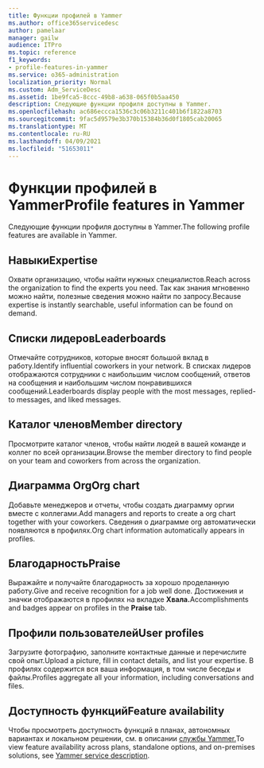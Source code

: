 ```yaml
---
title: Функции профилей в Yammer
ms.author: office365servicedesc
author: pamelaar
manager: gailw
audience: ITPro
ms.topic: reference
f1_keywords:
- profile-features-in-yammer
ms.service: o365-administration
localization_priority: Normal
ms.custom: Adm_ServiceDesc
ms.assetid: 1be9fca5-8ccc-49b8-a638-065f0b5aa450
description: Следующие функции профиля доступны в Yammer.
ms.openlocfilehash: ac686eccca1536c3c06b3211c401b6f1822a8703
ms.sourcegitcommit: 9fac5d9579e3b370b15384b36d0f1805cab20065
ms.translationtype: MT
ms.contentlocale: ru-RU
ms.lasthandoff: 04/09/2021
ms.locfileid: "51653011"
---
```

# <a name="profile-features-in-yammer"></a><span data-ttu-id="07ab5-103">Функции профилей в Yammer</span><span class="sxs-lookup"><span data-stu-id="07ab5-103">Profile features in Yammer</span></span>

<span data-ttu-id="07ab5-104">Следующие функции профиля доступны в Yammer.</span><span class="sxs-lookup"><span data-stu-id="07ab5-104">The following profile features are available in Yammer.</span></span>
 
## <a name="expertise"></a><span data-ttu-id="07ab5-105">Навыки</span><span class="sxs-lookup"><span data-stu-id="07ab5-105">Expertise</span></span>

<span data-ttu-id="07ab5-106">Охвати организацию, чтобы найти нужных специалистов.</span><span class="sxs-lookup"><span data-stu-id="07ab5-106">Reach across the organization to find the experts you need.</span></span> <span data-ttu-id="07ab5-107">Так как знания мгновенно можно найти, полезные сведения можно найти по запросу.</span><span class="sxs-lookup"><span data-stu-id="07ab5-107">Because expertise is instantly searchable, useful information can be found on demand.</span></span>

## <a name="leaderboards"></a><span data-ttu-id="07ab5-108">Списки лидеров</span><span class="sxs-lookup"><span data-stu-id="07ab5-108">Leaderboards</span></span>

<span data-ttu-id="07ab5-109">Отмечайте сотрудников, которые вносят большой вклад в работу.</span><span class="sxs-lookup"><span data-stu-id="07ab5-109">Identify influential coworkers in your network.</span></span> <span data-ttu-id="07ab5-110">В списках лидеров отображаются сотрудники с наибольшим числом сообщений, ответов на сообщения и наибольшим числом понравившихся сообщений.</span><span class="sxs-lookup"><span data-stu-id="07ab5-110">Leaderboards display people with the most messages, replied-to messages, and liked messages.</span></span>

## <a name="member-directory"></a><span data-ttu-id="07ab5-111">Каталог членов</span><span class="sxs-lookup"><span data-stu-id="07ab5-111">Member directory</span></span>

<span data-ttu-id="07ab5-112">Просмотрите каталог членов, чтобы найти людей в вашей команде и коллег по всей организации.</span><span class="sxs-lookup"><span data-stu-id="07ab5-112">Browse the member directory to find people on your team and coworkers from across the organization.</span></span>
  
## <a name="org-chart"></a><span data-ttu-id="07ab5-113">Диаграмма Org</span><span class="sxs-lookup"><span data-stu-id="07ab5-113">Org chart</span></span>

<span data-ttu-id="07ab5-114">Добавьте менеджеров и отчеты, чтобы создать диаграмму оргии вместе с коллегами.</span><span class="sxs-lookup"><span data-stu-id="07ab5-114">Add managers and reports to create a org chart together with your coworkers.</span></span> <span data-ttu-id="07ab5-115">Сведения о диаграмме org автоматически появляются в профилях.</span><span class="sxs-lookup"><span data-stu-id="07ab5-115">Org chart information automatically appears in profiles.</span></span>
  
## <a name="praise"></a><span data-ttu-id="07ab5-116">Благодарность</span><span class="sxs-lookup"><span data-stu-id="07ab5-116">Praise</span></span>

<span data-ttu-id="07ab5-117">Выражайте и получайте благодарность за хорошо проделанную работу.</span><span class="sxs-lookup"><span data-stu-id="07ab5-117">Give and receive recognition for a job well done.</span></span> <span data-ttu-id="07ab5-118">Достижения и значки отображаются в профилях на вкладке **Хвала.**</span><span class="sxs-lookup"><span data-stu-id="07ab5-118">Accomplishments and badges appear on profiles in the **Praise** tab.</span></span>
 
## <a name="user-profiles"></a><span data-ttu-id="07ab5-119">Профили пользователей</span><span class="sxs-lookup"><span data-stu-id="07ab5-119">User profiles</span></span>

<span data-ttu-id="07ab5-120">Загрузите фотографию, заполните контактные данные и перечислите свой опыт.</span><span class="sxs-lookup"><span data-stu-id="07ab5-120">Upload a picture, fill in contact details, and list your expertise.</span></span> <span data-ttu-id="07ab5-121">В профилях содержится вся ваша информация, в том числе беседы и файлы.</span><span class="sxs-lookup"><span data-stu-id="07ab5-121">Profiles aggregate all your information, including conversations and files.</span></span>
  
## <a name="feature-availability"></a><span data-ttu-id="07ab5-122">Доступность функций</span><span class="sxs-lookup"><span data-stu-id="07ab5-122">Feature availability</span></span>

<span data-ttu-id="07ab5-123">Чтобы просмотреть доступность функций в планах, автономных вариантах и локальном решении, см. в описании [службы Yammer.](yammer-service-description.md)</span><span class="sxs-lookup"><span data-stu-id="07ab5-123">To view feature availability across plans, standalone options, and on-premises solutions, see [Yammer service description](yammer-service-description.md).</span></span>
  

